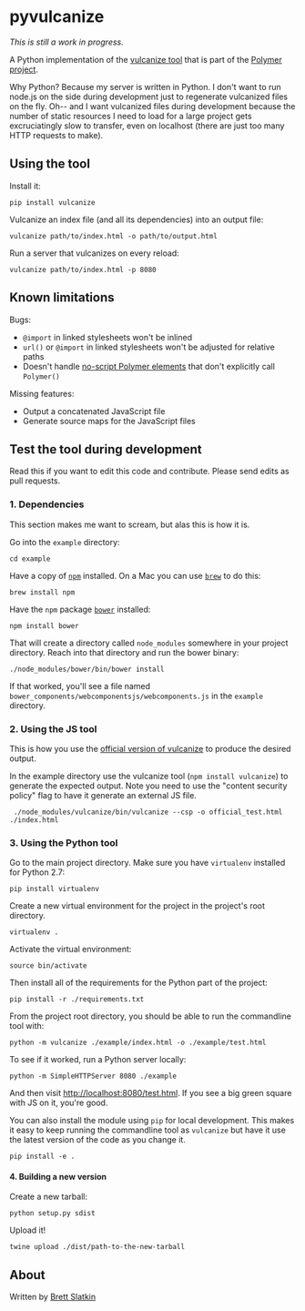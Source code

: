 # pyvulcanize

*This is still a work in progress.*

A Python implementation of the [vulcanize tool](https://github.com/Polymer/vulcanize) that is part of the [Polymer project](https://www.polymer-project.org).

Why Python? Because my server is written in Python. I don't want to run node.js on the side during development just to regenerate vulcanized files on the fly. Oh-- and I want vulcanized files during development because the number of static resources I need to load for a large project gets excruciatingly slow to transfer, even on localhost (there are just too many HTTP requests to make).

## Using the tool

Install it:

```
pip install vulcanize
```

Vulcanize an index file (and all its dependencies) into an output file:

```
vulcanize path/to/index.html -o path/to/output.html
```

Run a server that vulcanizes on every reload:

```
vulcanize path/to/index.html -p 8080
```

## Known limitations

Bugs:

- `@import` in linked stylesheets won't be inlined
- `url()` or `@import` in linked stylesheets won't be adjusted for relative paths
- Doesn't handle [no-script Polymer elements](https://www.polymer-project.org/docs/polymer/polymer.html#altregistration) that don't explicitly call `Polymer()`

Missing features:

- Output a concatenated JavaScript file
- Generate source maps for the JavaScript files

## Test the tool during development

Read this if you want to edit this code and contribute. Please send edits as pull requests.

### 1. Dependencies

This section makes me want to scream, but alas this is how it is.

Go into the `example` directory:

```
cd example
```

Have a copy of [`npm`](https://www.npmjs.com/) installed. On a Mac you can use [`brew`](http://brew.sh/) to do this:

```
brew install npm
```

Have the `npm` package [`bower`](http://bower.io/) installed:

```
npm install bower
```

That will create a directory called `node_modules` somewhere in your project directory. Reach into that directory and run the bower binary:

```
./node_modules/bower/bin/bower install
```

If that worked, you'll see a file named `bower_components/webcomponentsjs/webcomponents.js` in the `example` directory.

### 2. Using the JS tool

This is how you use the [official version of vulcanize](https://github.com/Polymer/vulcanize) to produce the desired output.

In the example directory use the vulcanize tool (`npm install vulcanize`) to generate the expected output. Note you need to use the "content security policy" flag to have it generate an external JS file.

```
 ./node_modules/vulcanize/bin/vulcanize --csp -o official_test.html ./index.html
```

### 3. Using the Python tool

Go to the main project directory. Make sure you have `virtualenv` installed for Python 2.7:

```
pip install virtualenv
```

Create a new virtual environment for the project in the project's root directory.

```
virtualenv .
```

Activate the virtual environment:

```
source bin/activate
```

Then install all of the requirements for the Python part of the project:

```
pip install -r ./requirements.txt
```

From the project root directory, you should be able to run the commandline tool with:

```
python -m vulcanize ./example/index.html -o ./example/test.html
```

To see if it worked, run a Python server locally:

```
python -m SimpleHTTPServer 8080 ./example
```

And then visit <http://localhost:8080/test.html>. If you see a big green square with JS on it, you're good.

You can also install the module using `pip` for local development. This makes it easy to keep running the commandline tool as `vulcanize` but have it use the latest version of the code as you change it.

```
pip install -e .
```

#### 4. Building a new version

Create a new tarball:

```
python setup.py sdist
```

Upload it!

```
twine upload ./dist/path-to-the-new-tarball
```

## About

Written by [Brett Slatkin](http://www.onebigfluke.com)

